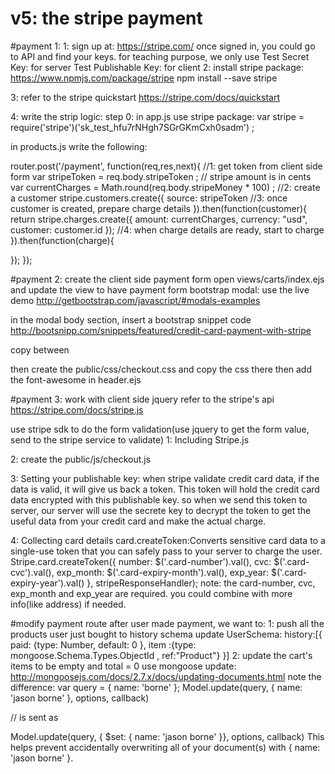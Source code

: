 # v5: the stripe payment

#payment 1:
1: sign up at: https://stripe.com/
once signed in, you could go to API and find your keys.
for teaching purpose, we only use
Test Secret Key: for server
Test Publishable Key: for client
2: install stripe package:
https://www.npmjs.com/package/stripe
npm install --save stripe

3: refer to the stripe quickstart
https://stripe.com/docs/quickstart

4: write the strip logic:
step 0: in app.js use stripe package:
var stripe = require('stripe')('sk_test_hfu7rNHgh7SGrGKmCxh0sadm') ;

in products.js write the following:

router.post('/payment', function(req,res,next){
  //1: get token from client side form
  var stripeToken = req.body.stripeToken ;
  // stripe amount is in cents 
  var currentCharges = Math.round(req.body.stripeMoney * 100) ;
  //2: create a customer
  stripe.customers.create({
    source: stripeToken   //3: once customer is created, prepare charge details
  }).then(function(customer){
    return stripe.charges.create({
      amount: currentCharges,
      currency: "usd",
      customer: customer.id
    });  //4: when charge details are ready, start to charge
  }).then(function(charge){

  });
});

#payment 2: create the client side payment form
open views/carts/index.ejs and update the view to have payment form
bootstrap modal: use the live demo
http://getbootstrap.com/javascript/#modals-examples

in the modal body section, insert a bootstrap snippet code
http://bootsnipp.com/snippets/featured/credit-card-payment-with-stripe

copy between
 <!-- CREDIT CARD FORM STARTS HERE -->
 <!-- CREDIT CARD FORM ENDS HERE -->

then create the public/css/checkout.css and copy the css there
then add the font-awesome in header.ejs
<link rel="stylesheet" href="http://maxcdn.bootstrapcdn.com/font-awesome/4.3.0/css/font-awesome.min.css">

#payment 3: work with client side jquery
refer to the stripe's api  
https://stripe.com/docs/stripe.js

use stripe sdk to do the form validation(use jquery to get the form value, send to the stripe service to validate)
1: Including Stripe.js
<script type="text/javascript" src="https://js.stripe.com/v2/"></script>
2: create the public/js/checkout.js

3: Setting your publishable key:
when stripe validate credit card data, if the data is valid, it will give us back a token. This token will hold the credit card data encrypted with this publishable key.
so when we send this token to server, our server will use the secrete key to decrypt the token to get the useful data from your credit card and make the actual charge.

4: Collecting card details
card.createToken:Converts sensitive card data to a single-use token that you can safely pass to your server to charge the user.
  Stripe.card.createToken({
    number: $('.card-number').val(),
    cvc: $('.card-cvc').val(),
    exp_month: $('.card-expiry-month').val(),
    exp_year: $('.card-expiry-year').val()
  }, stripeResponseHandler);
note: the card-number, cvc, exp_month and exp_year are required. you could combine with more info(like address) if needed.


#modify payment route
after user made payment, we want to:
1: push all the products user just bought to history schema
update UserSchema:
history:[{
  paid: {type: Number, default: 0 },
  item :{type: mongoose.Schema.Types.ObjectId , ref:"Product"}
}]
2: update the cart's items to be empty and total = 0
use mongoose update:
http://mongoosejs.com/docs/2.7.x/docs/updating-documents.html
note the difference:
var query = { name: 'borne' };
Model.update(query, { name: 'jason borne' }, options, callback)

// is sent as

Model.update(query, { $set: { name: 'jason borne' }}, options, callback)
This helps prevent accidentally overwriting all of your document(s) with { name: 'jason borne' }.
